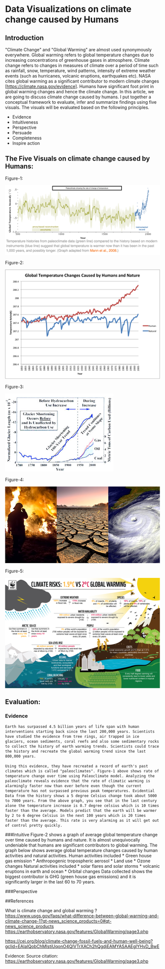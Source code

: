 # Data Visualizations on climate change caused by Humans

## Introduction

"Climate Change" and "Global Warming" are almost used synonymously everywhere.
Global warming refers to global temperature changes due to increasing concentrations of greenhouse gases in atmosphere.
Climate change refers to changes in measures of climate over a period of time such as rainfall, snow, temperature, wind patterns, 
intensity of extreme weather events (such as hurricanes, volcanic eruptions, earthquakes  etc).
NASA cites global warming as a significant contributor to modern climate changes [https://climate.nasa.gov/evidence]. Humans have significant foot print in global warming changes and hence the climate change. In this article, we are going to discuss climate change caused by humans. I put together a conceptual framework to evaluate, infer and summarize findings using five visuals.
The visuals will be evaluated based on the following principles.

   * Evidence
   * Intuitiveness
   * Perspective
   * Persuade
   * Completeness 
   * Inspire action

## The Five Visuals on climate change caused by Humans:

Figure-1:

![paleo-datastudy.png](images/paleo-datastudy.png)  

Figure-2:

![HumansNature.png](images/HumansNature.png)

Figure-3:

![reverse.jpg](images/reverse.jpg)

Figure-4:

![effects-image.jpg](images/effects-image.jpg)

Figure-5:

![persuade.jpg](images/persuade.jpg)

## Evaluation:

### Evidence
	Earth has surpassed 4.5 billion years of life span with human interventions starting back since the last 200,000 years. Scientists have studied the evidence from tree rings, air trapped in ice glaciers, ocean sediments, coral reefs and also some sedimentary rocks to collect the history of earth warming trends. Scientists could trace the history and recreate the global warming trend since the last 800,000 years.

	Using this evidence, they have recreated a record of earth's past climates which is called "paleoclimates". Figure-1 above shows rate of temperature change over time using Paleoclimate model. Analyzing the paleoclimate reveals evidence that the rate of climatic warming is alarmingly faster now than ever before even though the current temperature has not surpassed previous peak temperatures. Evidential Data from the history shows a 5 degree Celsius change took about 5000 to 7000 years. From the above graph, you see that in the last century alone the temperature increase is 0.7 degree celsius which is 10 times faster than the average. Models predict that the earth will be warmer by 2 to 6 degree Celsius in the next 100 years which is 20 times faster than the average. This rate is very alarming as it will get out of control pretty quickly.

###Intuitive
	Figure-2 shows a graph of average global temperature change over time caused by humans and nature. It is almost unequivocally undeniable that humans are significant contributors to global warming. The graph below shows average global temperature changes caused by human activities and natural activities. 
	Human activities included 
		* Green house gas emission
		* Anthropogenic tropospheric aerosol
		* Land use
		* Ozone changes
        Natural activities included 
		* solar flares and solar storms
		* volcanic eruptions in earth and ocean
		* Orbital changes
      	Data collected shows the biggest contributor is GHG (green house gas emissions) and it is significantly larger in the last 60 to 70 years.

###Perspective
	
##References

What is climate change and global warming ? 
https://www.usgs.gov/faqs/what-difference-between-global-warming-and-climate-change-1?qt-news_science_products=0#qt-news_science_products
https://earthobservatory.nasa.gov/features/GlobalWarming/page3.php

https://cei.org/blog/climate-change-fossil-fuels-and-human-well-being?gclid=EAIaIQobChMIstiUqonO4QIVTrXACh2hQgdjEAMYASAAEgIYHvD_BwE

Evidence: Source citation: https://earthobservatory.nasa.gov/features/GlobalWarming/page3.php